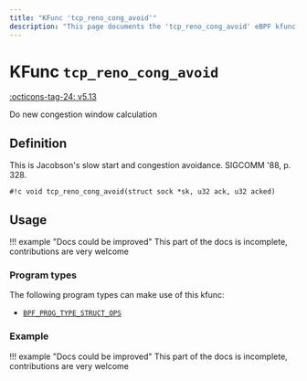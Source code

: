 ```yaml
---
title: "KFunc 'tcp_reno_cong_avoid'"
description: "This page documents the 'tcp_reno_cong_avoid' eBPF kfunc, including its definition, usage, program types that can use it, and examples."
---
```

# KFunc `tcp_reno_cong_avoid`

<!-- [FEATURE_TAG](tcp_reno_cong_avoid) -->
[:octicons-tag-24: v5.13](https://github.com/torvalds/linux/commit/e78aea8b2170be1b88c96a4d138422986a737336)
<!-- [/FEATURE_TAG] -->

Do new congestion window calculation

## Definition

This is Jacobson's slow start and congestion avoidance. <nospell>SIGCOMM '88, p. 328</nospell>.

<!-- [KFUNC_DEF] -->
`#!c void tcp_reno_cong_avoid(struct sock *sk, u32 ack, u32 acked)`
<!-- [/KFUNC_DEF] -->

## Usage

!!! example "Docs could be improved"
    This part of the docs is incomplete, contributions are very welcome

### Program types

The following program types can make use of this kfunc:

<!-- [KFUNC_PROG_REF] -->
- [`BPF_PROG_TYPE_STRUCT_OPS`](../program-type/BPF_PROG_TYPE_STRUCT_OPS.md)
<!-- [/KFUNC_PROG_REF] -->

### Example

!!! example "Docs could be improved"
    This part of the docs is incomplete, contributions are very welcome

